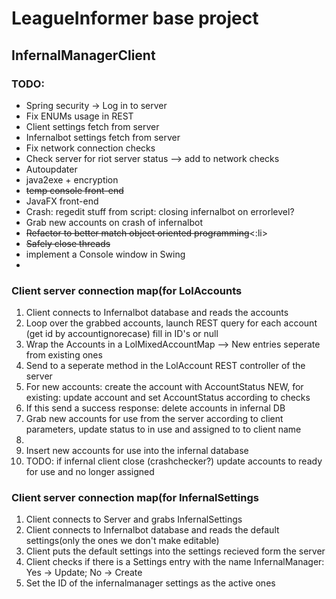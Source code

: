 <h1>LeagueInformer base project</h1>
<h2>InfernalManagerClient</h2>
<h3>TODO:</h3>	
<ul>
<li>Spring security -> Log in to server</li>
<li>Fix ENUMs usage in REST</li>
<li>Client settings fetch from server</li>
<li>Infernalbot settings fetch from server</li>
<li>Fix network connection checks</li>
<li>Check server for riot server status --> add to network checks</li>
<li>Autoupdater</li>
<li>java2exe + encryption</li>
<li><del>temp console front-end</del></li>
<li>JavaFX front-end</li>
<li>Crash: regedit stuff from script: closing infernalbot on errorlevel?</li>
<li>Grab new accounts on crash of infernalbot</li>
<li><del>Refactor to better match object oriented programming</del><:li>
<li><del>Safely close threads</del</li>
<li>implement a Console window in Swing<li>
</ul>

<h3>Client server connection map(for LolAccounts</h3>
<ol>
<li>Client connects to Infernalbot database and reads the accounts</li>
<li>Loop over the grabbed accounts, launch REST query for each account (get id by accountignorecase) fill in ID's or null</li>
<li>Wrap the Accounts in a LolMixedAccountMap --> New entries seperate from existing ones</li>
<li>Send to a seperate method in the LolAccount REST controller of the server</li>
<li>For new accounts: create the account with AccountStatus NEW, for existing: update account and set AccountStatus according to checks</li>
<li>If this send a success response: delete accounts in infernal DB</li>
<li>Grab new accounts for use from the server according to client parameters, update status to in use and assigned to to client name<li>
<li>Insert new accounts for use into the infernal database</li>
<li>TODO: if infernal client close (crashchecker?) update accounts to ready for use and no longer assigned</li>
</ol>

<h3>Client server connection map(for InfernalSettings</h3>
<ol>
<li>Client connects to Server and grabs InfernalSettings</li>
<li>Client connects to Infernalbot database and reads the default settings(only the ones we don't make editable)</li>
<li>Client puts the default settings into the settings recieved form the server</li>
<li>Client checks if there is a Settings entry with the name InfernalManager: Yes -> Update; No -> Create</li>
<li>Set the ID of the infernalmanager settings as the active ones</li>
</ol>
